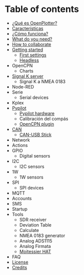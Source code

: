 # Table of contents

* [¿Qué es OpenPlotter?](README.md)
* [Características](features.md)
* [¿Cómo funciona?](how-does-it-work.md)
* [What do you need?](what-do-you-need.md)
* [How to collaborate](how-to-collaborate.md)
* [Getting started](getting-started/README.md)
  * [First settings](getting-started/first-settings.md)
  * [Headless](getting-started/headless.md)
* OpenCPN
  * Charts
* [Signal K server](signal-k-server/README.md)
  * Signal K a NMEA 0183
* Node-RED
* Serie
  * Serial devices
* Kplex
* [Pypilot](pypilot/README.md)
  * [Pypilot hardware](pypilot/pypilot-hardware.md)
  * Calibración del compás
  * [OpenCPN plugin](pypilot/opencpn-plugin.md)
* [CAN](can/README.md)
  * [CAN-USB Stick](can/can-usb-stick.md)
* Network
* Actions
* GPIO
  * Digital sensors
* I2C
  * I2C sensors
* 1W
  * 1W sensors
* SPI
  * SPI devices
* MQTT
* Accounts
* SMS
* Startup
* Tools
  * SDR receiver
  * Deviation Table
  * Calculate
  * NMEA 0183 generator
  * Analog ADS1115
  * Analog Firmata
  * [Moitessier HAT](tools/moitessier-hat.md)
* FAQ
* [License](license.md)
* [Credits](credits.md)

